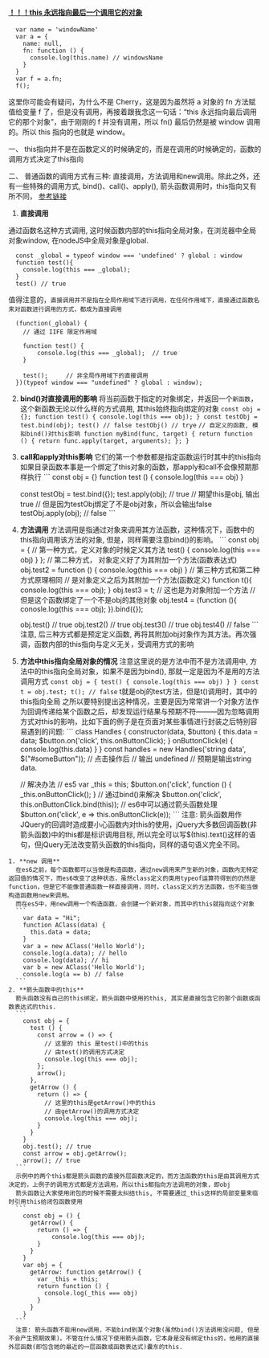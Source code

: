 


#### [！！！this 永远指向最后一个调用它的对象](https://juejin.im/post/59bfe84351882531b730bac2)
```
  var name = 'windowName'
  var a = {
    name: null,
    fn: function () {
      console.log(this.name) // windowsName
    }
  }
  var f = a.fn;
  f();
```
这里你可能会有疑问，为什么不是 Cherry，这是因为虽然将 a 对象的 fn 方法赋值给变量 f 了，但是没有调用，再接着跟我念这一句话：“this 永远指向最后调用它的那个对象”，由于刚刚的 f 并没有调用，所以 fn() 最后仍然是被 window 调用的。所以 this 指向的也就是 window。



一、 this指向并不是在函数定义的时候确定的，而是在调用的时候确定的，函数的调用方式决定了this指向

二、 普通函数的调用方式有三种: 直接调用，方法调用和new调用。除此之外，还有一些特殊的调用方式, bind()、call()、apply(), 箭头函数调用时，this指向又有所不同，
[参考链接](https://segmentfault.com/a/1190000008400124)
  1. **直接调用**

  通过函数名这种方式调用, 这时候函数内部的this指向全局对象，在浏览器中全局对象window, 在nodeJS中全局对象是global.

 ```
   const _global = typeof window === 'undefined' ? global : window
   function test(){
     console.log(this === _global);
   }
   test() // true
 ```
  值得注意的，```直接调用并不是指在全局作用域下进行调用，在任何作用域下，直接通过函数名来对函数进行调用的方式，都成为直接调用```

 ```
   (function(_global) {
     // 通过 IIFE 限定作用域

     function test() {
         console.log(this === _global);  // true
     }

     test();     // 非全局作用域下的直接调用
   })(typeof window === "undefined" ? global : window);
 ```

  2. **bind()对直接调用的影响**
    将当前函数于指定的对象绑定，并返回一个```新函数```，这个新函数无论以什么样的方式调用, 其this始终指向绑定的对象
    ```
      const obj = {};
      function test() {
        console.log(this === obj);
      }
      const testObj = test.bind(obj);
      test() // false
      testObj() // trye
    ```
    ```
      // 自定义的函数, 模拟bind()对this影响
      function myBind(func, target) {
        return function () {
          return func.apply(target, arguments);
        };
      }
    ```
  3. **call和apply对this影响**
    它们的第一个参数都是指定函数运行时其中的this指向
    如果目录函数本事是一个绑定了this对象的函数，那apply和call不会像预期那样执行
    ```
      const obj = {}
      function test () {
        console.log(this === obj)
      }

      const testObj = test.bind({});
      test.apply(obj); // true
      // 期望this是obj, 输出true
      // 但是因为testObj绑定了不是obj对象，所以会输出false
      testObj.apply(obj); // false
    ```
  4. **方法调用**
    方法调用是指通过对象来调用其方法函数，这种情况下，函数中的this指向调用该方法的对象, 但是，同样需要注意bind()的影响。
    ```
      const obj = {
        // 第一种方式，定义对象的时候定义其方法
        test() {
          console.log(this === obj)
        }
      };
      // 第二种方式， 对象定义好了为其附加一个方法(函数表达式)
      obj.test2 = function () {
        console.log(this === obj)
      }
      // 第三种方式和第二种方式原理相同
      // 是对象定义之后为其附加一个方法(函数定义)
      function t(){
        console.log(this === obj);
      }
      obj.test3 = t;
      // 这也是为对象附加一个方法
      // 但是这个函数绑定了一个不是obj的其他对象
      obj.test4 = (function (){
        conosle.log(this === obj);
      }).bind({});

      obj.test() // true
      obj.test2() // true
      obj.test3() // true
      obj.test4() // false
    ```
    注意, 后三种方式都是预定定义函数, 再将其附加obj对象作为其方法。再次强调，函数内部的this指向与定义无关，受调用方式的影响
  5. **方法中this指向全局对象的情况**
    注意这里说的是方法中而不是方法调用中, 方法中的this指向全局对象，如果不是因为bind(), 那就一定是因为不是用的方法调用方式
    ```
      const obj = {
        test() {
          console.log(this === obj)
        }
      }
      const t = obj.test;
      t(); // false
    ```
    t就是obj的test方法，但是t()调用时，其中的this指向全局
    之所以要特别提出这种情况，主要是因为常常讲一个对象方法作为回调传递给某个函数之后，却发现运行结果与预期不符———因为忽略调用方式对this的影响，比如下面的例子是在页面对某些事情进行封装之后特别容易遇到的问题:
    ```
      class Handles {
        constructor(data, $button) {
          this.data = data;
          $button.on('click', this.onButtonClick);
        }
        onButtonClick(e) {
          console.log(this.data)
        }
      }
      const handles = new Handles('string data', $("#someButton"));
      // 点击操作后
      // 输出 undefined
      // 预期是输出string data.

      // 解决办法
      // es5
      var _this = this;
      $button.on('click', function () {
        _this.onButtonClick();
      }
      // 通过bind()来解决
      $button.on('click', this.onButtonClick.bind(this));
      // es6中可以通过箭头函数处理
      $button.on('click', e => this.onButtonClick(e));
    ```
    注意: 箭头函数用作JQuery的回调时造成要小心函数内对this的使用，jQuery大多数回调函数(非箭头函数)中的this都是标识调用目标, 所以完全可以写$(this).text()这样的语句，但jQuery无法改变箭头函数的this指向，同样的语句语义完全不同。

    1. **new 调用**
      在es6之前，每个函数都可以当做是构造函数，通过new调用来产生新的对象，函数内无特定返回值的情况下，而es6改变了这种状态，虽然class定义的类用typeof运算符得到的仍然是function，但是它不能像普通函数一样直接调用，同时，class定义的方法函数，也不能当做构造函数用new来调用。
      而在es5中，用new调用一个构造函数，会创建一个新对象，而其中的this就指向这个对象
      ```
        var data = "Hi";
        function AClass(data) {
          this.data = data;
        }
        var a = new AClass('Hello World');
        console.log(a.data); // hello
        console.log(data); // hi
        var b = new AClass('Hello World');
        console.log(a == b) // false
      ```
    2. **箭头函数中的this**
      箭头函数没有自己的this绑定，箭头函数中使用的this, 其实是直接包含它的那个函数或函数表达式的this.
      ```
        const obj = {
          test () {
            const arrow = () => {
              // 这里的 this 是test()中的this
              // 由test()的调用方式决定
              console.log(this === obj);
            };
            arrow();
          },
          getArrow () {
            return () => {
              // 这里的this是getArrow()中的this
              // 由getArrow()的调用方式决定
              console.log(this === obj);
            }
          }
        }
        obj.test(); // true
        const arrow = obj.getArrow();
        arrow(); // true
      ```
      示例中的两个this都是箭头函数的直接外层函数决定的，而方法函数的this是由其调用方式决定的，上例子的调用方式都是方法调用，所以this都指向方法调用的对象，即obj
      箭头函数让大家使用闭包的时候不需要太纠结this, 不需要通过_this这样的局部变量来临时引用this给闭包函数使用
      ```
        const obj = () {
          getArrow() {
            return () => {
                console.log(this === obj);
            }
          }
        }
        var obj = {
          getArrow: function getArrow() {
            var _this = this;
            return function () {
              console.log(_this === obj)
            }
          }
        }
      ```
      注意: 箭头函数不能用new调用，不能bind到某个对象(虽然bind()方法调用没问题, 但是不会产生预期效果)。不管在什么情况下使用箭头函数，它本身是没有绑定this的，他用的直接外层函数(即包含她的最近的一层函数或函数表达式)囊东的this.